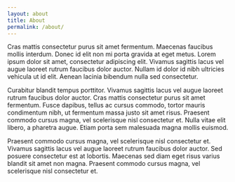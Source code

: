 ```yaml
---
layout: about
title: About
permalink: /about/
---
```


Cras mattis consectetur purus sit amet fermentum. Maecenas faucibus mollis interdum. Donec id elit non mi porta gravida at eget metus. Lorem ipsum dolor sit amet, consectetur adipiscing elit. Vivamus sagittis lacus vel augue laoreet rutrum faucibus dolor auctor. Nullam id dolor id nibh ultricies vehicula ut id elit. Aenean lacinia bibendum nulla sed consectetur.

Curabitur blandit tempus porttitor. Vivamus sagittis lacus vel augue laoreet rutrum faucibus dolor auctor. Cras mattis consectetur purus sit amet fermentum. Fusce dapibus, tellus ac cursus commodo, tortor mauris condimentum nibh, ut fermentum massa justo sit amet risus. Praesent commodo cursus magna, vel scelerisque nisl consectetur et. Nulla vitae elit libero, a pharetra augue. Etiam porta sem malesuada magna mollis euismod.

Praesent commodo cursus magna, vel scelerisque nisl consectetur et. Vivamus sagittis lacus vel augue laoreet rutrum faucibus dolor auctor. Sed posuere consectetur est at lobortis. Maecenas sed diam eget risus varius blandit sit amet non magna. Praesent commodo cursus magna, vel scelerisque nisl consectetur et.
